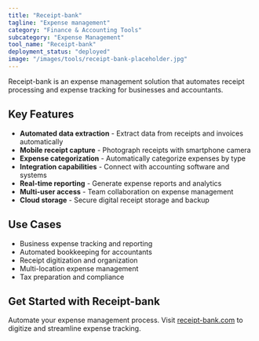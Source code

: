 ```yaml
---
title: "Receipt-bank"
tagline: "Expense management"
category: "Finance & Accounting Tools"
subcategory: "Expense Management"
tool_name: "Receipt-bank"
deployment_status: "deployed"
image: "/images/tools/receipt-bank-placeholder.jpg"
---
```

Receipt-bank is an expense management solution that automates receipt processing and expense tracking for businesses and accountants.

## Key Features

- **Automated data extraction** - Extract data from receipts and invoices automatically
- **Mobile receipt capture** - Photograph receipts with smartphone camera
- **Expense categorization** - Automatically categorize expenses by type
- **Integration capabilities** - Connect with accounting software and systems
- **Real-time reporting** - Generate expense reports and analytics
- **Multi-user access** - Team collaboration on expense management
- **Cloud storage** - Secure digital receipt storage and backup

## Use Cases

- Business expense tracking and reporting
- Automated bookkeeping for accountants
- Receipt digitization and organization
- Multi-location expense management
- Tax preparation and compliance

## Get Started with Receipt-bank

Automate your expense management process. Visit [receipt-bank.com](https://receipt-bank.com) to digitize and streamline expense tracking.
